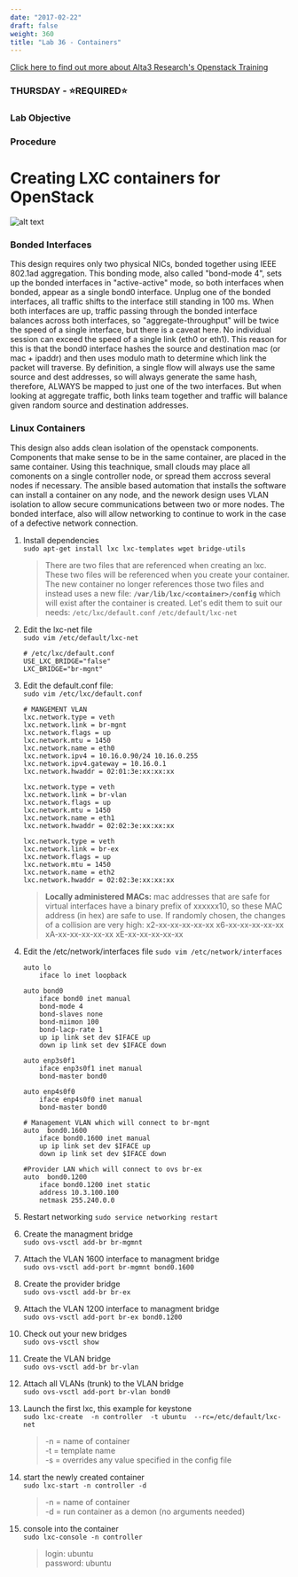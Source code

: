 ```yaml
---
date: "2017-02-22"
draft: false
weight: 360
title: "Lab 36 - Containers"
---
```

[Click here to find out more about Alta3 Research's Openstack Training](https://alta3.com/courses/openstack)

### THURSDAY - &#x2B50;REQUIRED&#x2B50;

### Lab Objective

### Procedure


# Creating LXC containers for OpenStack
![alt text](https://alta3.com/images/openstack_network_diagram.png "OpenStack networking using containers")
### Bonded Interfaces
This design requires only two physical NICs, bonded together using IEEE 802.1ad aggregation. This bonding mode, also called "bond-mode 4", sets up the bonded interfaces in "active-active" mode, so both interfaces when bonded, appear as a single bond0 interface. Unplug one of the bonded interfaces, all traffic shifts to the interface still standing in 100 ms. When both interfaces are up, traffic passing through the bonded interface balances across both interfaces, so "aggregate-throughput" will be twice the speed of a single interface, but there is a caveat here. No individual session can exceed the speed of a single link (eth0 or eth1). This reason for this is that the bond0 interface hashes the source and destination mac (or mac + ipaddr) and then uses modulo math to determine which link the packet will traverse. By definition, a single flow will always use the same source and dest addresses, so will always generate the same hash, therefore, ALWAYS be mapped to just one of the two interfaces. But when looking at aggregate traffic, both links team together and traffic will balance given random source and destination addresses.  
### Linux Containers
This design also adds clean isolation of the openstack components. Components that make sense to be in the same container, are placed in the same container. Using this teachnique, small clouds may place all comonents on a single controller node, or spread them accross several nodes if necessary. The ansible based automation that installs the software can install a container on any node, and the nework design uses VLAN isolation to allow secure communications between two or more nodes. The bonded interface, also will allow networking to continue to work in the case of a defective network connection.

1. Install dependencies  
    `sudo apt-get install lxc lxc-templates wget bridge-utils`
    > There are two files that are referenced when creating an lxc. These two files will be referenced when you create your container. The new container no longer references those two files and instead uses a new file: **`/var/lib/lxc/<container>/config`** which will exist after the container is created. 
    Let's edit them to suit our needs: 
    `/etc/lxc/default.conf`
    `/etc/default/lxc-net` 
 
2. Edit the lxc-net file  
   `sudo vim /etc/default/lxc-net`  
   
    ```
    # /etc/lxc/default.conf
    USE_LXC_BRIDGE="false"
    LXC_BRIDGE="br-mgnt"
    ```

0. Edit the default.conf file:  
   `sudo vim /etc/lxc/default.conf`  
   
    ```
    # MANGEMENT VLAN
    lxc.network.type = veth
    lxc.network.link = br-mgnt
    lxc.network.flags = up
    lxc.network.mtu = 1450
    lxc.network.name = eth0
    lxc.network.ipv4 = 10.16.0.90/24 10.16.0.255
    lxc.network.ipv4.gateway = 10.16.0.1
    lxc.network.hwaddr = 02:01:3e:xx:xx:xx
    
    lxc.network.type = veth
    lxc.network.link = br-vlan
    lxc.network.flags = up
    lxc.network.mtu = 1450
    lxc.network.name = eth1
    lxc.network.hwaddr = 02:02:3e:xx:xx:xx

    lxc.network.type = veth
    lxc.network.link = br-ex
    lxc.network.flags = up
    lxc.network.mtu = 1450
    lxc.network.name = eth2
    lxc.network.hwaddr = 02:02:3e:xx:xx:xx

    ```
    > **Locally administered MACs:** mac addresses that are safe for virtual interfaces have a binary prefix of xxxxxx10, so these MAC address (in hex) are safe to use. If randomly chosen, the changes of a collision are very high: 
x2-xx-xx-xx-xx-xx
x6-xx-xx-xx-xx-xx
xA-xx-xx-xx-xx-xx
xE-xx-xx-xx-xx-xx
0. Edit the /etc/network/interfaces file
    `sudo vim /etc/network/interfaces`
    ``` 
    auto lo
        iface lo inet loopback
    
    auto bond0
        iface bond0 inet manual
        bond-mode 4
        bond-slaves none
        bond-miimon 100
        bond-lacp-rate 1
        up ip link set dev $IFACE up
        down ip link set dev $IFACE down
    
    auto enp3s0f1
        iface enp3s0f1 inet manual
        bond-master bond0
    
    auto enp4s0f0
        iface enp4s0f0 inet manual
        bond-master bond0
    
    # Management VLAN which will connect to br-mgnt
    auto  bond0.1600
        iface bond0.1600 inet manual
        up ip link set dev $IFACE up
        down ip link set dev $IFACE down

    #Provider LAN which will connect to ovs br-ex
    auto  bond0.1200
        iface bond0.1200 inet static
        address 10.3.100.100
        netmask 255.240.0.0
    ```

0. Restart networking
  `sudo service networking restart`

0. Create the managment bridge  
   `sudo ovs-vsctl add-br br-mgmnt`  
   
0. Attach the VLAN 1600 interface to managment bridge  
    `sudo ovs-vsctl add-port br-mgmnt bond0.1600`  

0. Create the provider bridge  
    `sudo ovs-vsctl add-br br-ex`  

0. Attach the VLAN 1200 interface to managment bridge  
    `sudo ovs-vsctl add-port br-ex bond0.1200`  

0. Check out your new bridges  
    `sudo ovs-vsctl show`  
    
0. Create the VLAN bridge  
   `sudo ovs-vsctl add-br br-vlan`  

0. Attach all VLANs (trunk) to the VLAN bridge  
    `sudo ovs-vsctl add-port br-vlan bond0`

0. Launch the first lxc, this example for keystone  
   `sudo lxc-create  -n controller  -t ubuntu  --rc=/etc/default/lxc-net`  
   
    > -n = name of container  
    -t = template name  
    -s = overrides any value specified in the config file  

0. start the newly created container  
   `sudo lxc-start -n controller -d` 
   
    > -n = name of container  
    -d = run container as a demon (no arguments needed)  
0. console into the container  
  `sudo lxc-console -n controller`  
  
    >  login: ubuntu  
    password: ubuntu
